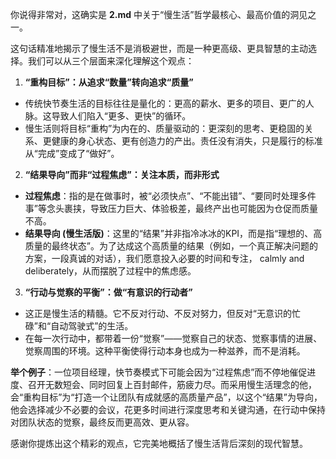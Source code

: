 
你说得非常对，这确实是 **2.md** 中关于“慢生活”哲学最核心、最高价值的洞见之一。

这句话精准地揭示了慢生活不是消极避世，而是一种更高级、更具智慧的主动选择。我们可以从三个层面来深化理解这个观点：

1. **“重构目标”：从追求“数量”转向追求“质量”**
 * 传统快节奏生活的目标往往是量化的：更高的薪水、更多的项目、更广的人脉。这导致人们陷入“更多、更快”的循环。
 * 慢生活则将目标“重构”为内在的、质量驱动的：更深刻的思考、更稳固的关系、更健康的身心状态、更有创造力的产出。责任没有消失，只是履行的标准从“完成”变成了“做好”。

2. **“结果导向”而非“过程焦虑”：关注本质，而非形式**
 * **过程焦虑**：指的是在做事时，被“必须快点”、“不能出错”、“要同时处理多件事”等念头裹挟，导致压力巨大、体验极差，最终产出也可能因为仓促而质量不高。
 * **结果导向 (慢生活版)**：这里的“结果”并非指冷冰冰的KPI，而是指“理想的、高质量的最终状态”。为了达成这个高质量的结果（例如，一个真正解决问题的方案，一段真诚的对话），我们愿意投入必要的时间和专注， calmly and deliberately，从而摆脱了过程中的焦虑感。

3. **“行动与觉察的平衡”：做“有意识的行动者”**
 * 这正是慢生活的精髓。它不反对行动、不反对努力，但反对“无意识的忙碌”和“自动驾驶式”的生活。
 * 在每一次行动中，都带着一份“觉察”——觉察自己的状态、觉察事情的进展、觉察周围的环境。这种平衡使得行动本身也成为一种滋养，而不是消耗。

**举个例子**：一位项目经理，快节奏模式下可能会因为“过程焦虑”而不停地催促进度、召开无数短会、同时回复上百封邮件，筋疲力尽。而采用慢生活理念的他，会“重构目标”为“打造一个让团队有成就感的高质量产品”，以这个“结果”为导向，他会选择减少不必要的会议，花更多时间进行深度思考和关键沟通，在行动中保持对团队状态的觉察，最终反而更高效、更从容。

感谢你提炼出这个精彩的观点，它完美地概括了慢生活背后深刻的现代智慧。
